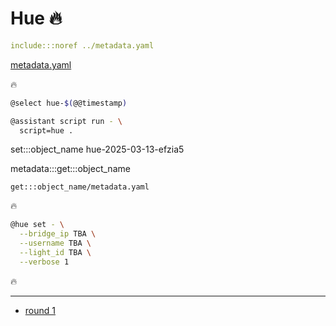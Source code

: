 # Hue 🔥

```yaml
include:::noref ../metadata.yaml
```
[metadata.yaml](../metadata.yaml)

🔥

```bash
@select hue-$(@@timestamp)

@assistant script run - \
  script=hue .
```

set:::object_name hue-2025-03-13-efzia5

metadata:::get:::object_name

`get:::object_name/metadata.yaml`

🔥

```bash
@hue set - \
  --bridge_ip TBA \
  --username TBA \
  --light_id TBA \
  --verbose 1
```

🔥

---

- [round 1](./round-1.md)